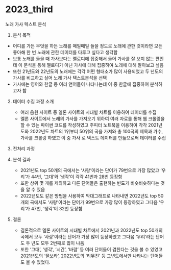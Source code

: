 # 2023_third
노래 가사 텍스트 분석


1.  분석 목적
   - 어디를 가든 무엇을 하든 노래를 매일매일 들을 정도로 노래에 관한 것이라면 모든 좋아해 한 번 노래에 관한 데이터를 다루고 싶다고 생각함
   - 보통 노래를 들을 때 가사보다는 멜로디에 집중해서 들어 가사를 잘 보지 않는 편인데 이 분석을 통해 멜로디가 아닌 가사에 대해 집중하여 노래에 대해 알아보고 싶음
   - 또한 21년도와 22년도의 노래에는 각각 어떤 형태소가 많이 사용되었고 두 년도의 가사를 비교하고 싶어 노래 가사 텍스트분석을 선택
   - 가사에는 영어와 한글 등 여러 언어들이 나타나는데 이 중 한글에 집중하여 분석하고자 함

2. 데이터 수집 과정 소개
   - 여러 음원 사이트 중 멜론 사이트의 시대별 차트를 이용하여 데이터를 수집
   - 멜론 사이트에서 노래의 가사를 가져오기 위하여 여러 자료를 통해 웹 크롤링을 할 수 있는 파이썬 코드를 작성하였고 주피터 노트북을 이용하여 각각 2021년도와 2022년도 차트의 1위부터 50위의 곡을 가져와 총 100곡의 제목과 가수, 가사를 크롤링 하였고 이 중 가사 로 텍스트 데이터를 만듦으로써 데이터를 수집
     
3. 전처리 과정
  
4. 분석 결과
   - 2021년도 top 50개의 곡에서는 ‘사랑’이라는 단어가 79번으로 가장 많았고 ‘우리’가 44번, ‘그대’와 ‘생각’이 각각 41번과 28번 등장함
   - 또한 상위 몇 개를 제외하고 다른 단어들은 출현하는 빈도가 비슷비슷하다는 것을 알 수 있음
   - 2022년도도 같은 방법을 사용하여 막대그래프로 나타내면 2022년도 top 50개의 곡에서도 ‘사랑’이라는 단어가 99번으로 가장 많이 등장하였고 그다음 ‘우리’가 47번, ‘생각’이 32번 등장함
 
5. 결론
   - 결론적으로 멜론 사이트의 시대별 차트에서 2021년과 2022년도 top 50개의 곡에서 모두 ‘사랑’이라는 단어가 가장 많이 등장하였고 그다음 ‘우리’라는 단어도 두 년도 모두 2번째로 많이 나옴
   - 또한 ‘그대’, ‘생각’, ‘시간’, ‘바람’ 등 여러 단어들이 겹친다는 것을 볼 수 있었고 2021년도의 ‘물보라’, 2022년도의 ‘리무진’ 등 그년도에서만 나타나는 단어들도 볼 수 있었다.
